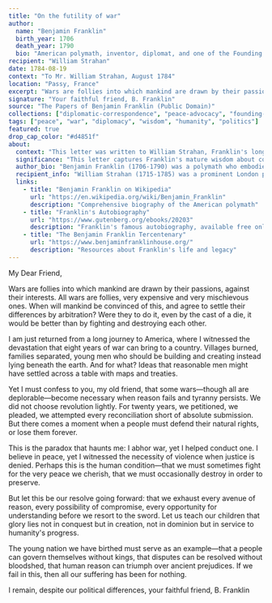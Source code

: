 ```yaml
---
title: "On the futility of war"
author:
  name: "Benjamin Franklin"
  birth_year: 1706
  death_year: 1790
  bio: "American polymath, inventor, diplomat, and one of the Founding Fathers of the United States"
recipient: "William Strahan"
date: 1784-08-19
context: "To Mr. William Strahan, August 1784"
location: "Passy, France"
excerpt: "Wars are follies into which mankind are drawn by their passions, against their interests. All wars are follies, very expensive and very mischievous ones."
signature: "Your faithful friend, B. Franklin"
source: "The Papers of Benjamin Franklin (Public Domain)"
collections: ["diplomatic-correspondence", "peace-advocacy", "founding-era"]
tags: ["peace", "war", "diplomacy", "wisdom", "humanity", "politics"]
featured: true
drop_cap_color: "#d4851f"
about:
  context: "This letter was written to William Strahan, Franklin's longtime friend and London publisher, in the aftermath of the American Revolutionary War. Franklin, serving as American minister to France, reflects on the nature of warfare and its costs to humanity. The letter reveals his evolution from a man who initially supported the British Empire to one who helped forge American independence."
  significance: "This letter captures Franklin's mature wisdom about conflict and human nature, written by a man who had lived through colonial disputes, revolution, and international diplomacy. It represents the philosophical perspective of a Founding Father who preferred negotiation to violence, yet understood when war became necessary for principle. Franklin's thoughts on war's futility would influence American diplomatic thinking."
  author_bio: "Benjamin Franklin (1706-1790) was a polymath who embodied the Enlightenment spirit. A printer, inventor, scientist, diplomat, and philosopher, he played crucial roles in both the American Revolution and the creation of the United States. His experiments with electricity, diplomatic skills in France, and contributions to the Declaration of Independence and Constitution made him one of the most influential Americans in history."
  recipient_info: "William Strahan (1715-1785) was a prominent London printer and publisher who became Franklin's close friend and business partner. Despite their friendship, they found themselves on opposite sides during the American Revolution, with Strahan supporting British policy while Franklin advocated for American independence."
  links:
    - title: "Benjamin Franklin on Wikipedia"
      url: "https://en.wikipedia.org/wiki/Benjamin_Franklin"
      description: "Comprehensive biography of the American polymath"
    - title: "Franklin's Autobiography"
      url: "https://www.gutenberg.org/ebooks/20203"
      description: "Franklin's famous autobiography, available free online"
    - title: "The Benjamin Franklin Tercentenary"
      url: "https://www.benjaminfranklinhouse.org/"
      description: "Resources about Franklin's life and legacy"
---
```


My Dear Friend,

Wars are follies into which mankind are drawn by their passions, against their interests. All wars are follies, very expensive and very mischievous ones. When will mankind be convinced of this, and agree to settle their differences by arbitration? Were they to do it, even by the cast of a die, it would be better than by fighting and destroying each other.

I am just returned from a long journey to America, where I witnessed the devastation that eight years of war can bring to a country. Villages burned, families separated, young men who should be building and creating instead lying beneath the earth. And for what? Ideas that reasonable men might have settled across a table with maps and treaties.

Yet I must confess to you, my old friend, that some wars—though all are deplorable—become necessary when reason fails and tyranny persists. We did not choose revolution lightly. For twenty years, we petitioned, we pleaded, we attempted every reconciliation short of absolute submission. But there comes a moment when a people must defend their natural rights, or lose them forever.

This is the paradox that haunts me: I abhor war, yet I helped conduct one. I believe in peace, yet I witnessed the necessity of violence when justice is denied. Perhaps this is the human condition—that we must sometimes fight for the very peace we cherish, that we must occasionally destroy in order to preserve.

But let this be our resolve going forward: that we exhaust every avenue of reason, every possibility of compromise, every opportunity for understanding before we resort to the sword. Let us teach our children that glory lies not in conquest but in creation, not in dominion but in service to humanity's progress.

The young nation we have birthed must serve as an example—that a people can govern themselves without kings, that disputes can be resolved without bloodshed, that human reason can triumph over ancient prejudices. If we fail in this, then all our suffering has been for nothing.

I remain, despite our political differences, your faithful friend,
B. Franklin